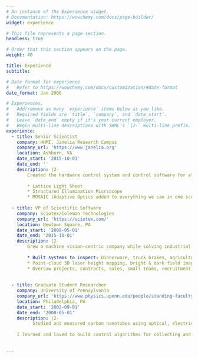 ```yaml
---
# An instance of the Experience widget.
# Documentation: https://wowchemy.com/docs/page-builder/
widget: experience

# This file represents a page section.
headless: true

# Order that this section appears on the page.
weight: 40

title: Experience
subtitle:

# Date format for experience
#   Refer to https://wowchemy.com/docs/customization/#date-format
date_format: Jan 2006

# Experiences.
#   Add/remove as many `experience` items below as you like.
#   Required fields are `title`, `company`, and `date_start`.
#   Leave `date_end` empty if it's your current employer.
#   Begin multi-line descriptions with YAML's `|2-` multi-line prefix.
experience:
  - title: Senior Scientist
    company: HHMI, Janelia Research Campus
    company_url: 'https://www.janelia.org'
    location: Ashburn, VA
    date_start: '2015-10-01'
    date_end: ''
    description: |2-
        Created the hardware control system and control software for all microscopes
        
        * Lattice Light Sheet
        * Structured Illumination Micrsocope
        * MOSAIC (Adaptive Optics added to everything we can in one scope)
        
  - title: VP of Scientific Software
    company: Sciotex/Coleman Technologies
    company_url: 'https://sciotex.com/'
    location: Newtown Square, PA
    date_start: '2008-05-01'
    date_end: '2015-10-01'
    description: |2-
        Grew a machine vision-centric company while solving industrial part-inspection tasks and scientific research automation challenges.
        
        * Built systems to inspect: Dinnerware, truck brakes, agriculture seeds, optical fiber, mass flow controllers,...
        * Point-cloud 3D laser height mapping, bright & dark field imaging, Area scan and Conveyor-based line scan camera systems
        * Oversaw projects, contracts, sales, small teams, recruitment, and timelines.
    
    
  - title: Graduate Student Researcher
    company: University of Pennsylvania
    company_url: 'https://www.physics.upenn.edu/people/standing-faculty/jay-kikkawa'
    location: Philadelphia, PA
    date_start: '2002-09-01'
    date_end: '2008-05-01'
    description: |2-
          Studied and measured carbon nanotubes using optical, electrical, and thermal measurements, with some electron microscopy and magnetic measurements along for the ride too.  Multi-day measurement averaging and mapping of large parameter space required heavy (and robust!) automation. 
    
    I learned and loved to build control algorithms for collecting and analyzing these data automatically, and got a big kick out of bringing that over to a multi-user facility.
    
    
---
```

